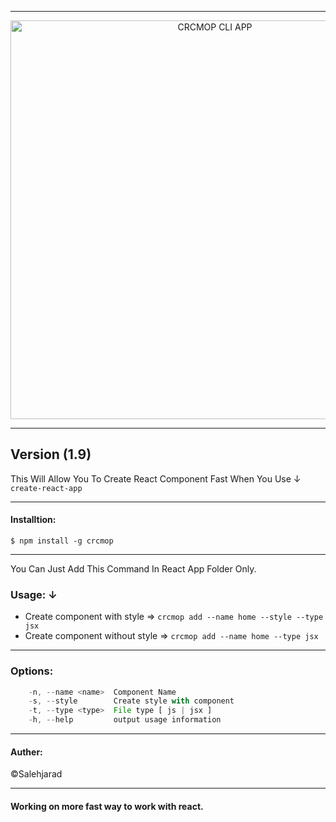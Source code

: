 
--------------
<p align="center">
    <img alt="CRCMOP CLI APP" src="https://image.ibb.co/eFnM2e/crcmop_logo.png" width="638">
</p>

--------------
**Version (1.9)**
--------------

This Will Allow You To Create React Component Fast When You Use &darr;  
`create-react-app`

--------------

#### Installtion:  
`$ npm install -g crcmop`

--------------

You Can Just Add This Command In React App Folder Only.

### Usage: &darr;  
* Create component with style => `crcmop add --name home --style --type jsx`
* Create component without style => `crcmop add --name home --type jsx`

---------------

### Options:  
```js
    -n, --name <name>  Component Name
    -s, --style        Create style with component
    -t, --type <type>  File type [ js | jsx ]
    -h, --help         output usage information
```

---------------

#### Auther:  
&copy;Salehjarad

---------------
#### Working on more fast way to work with react.